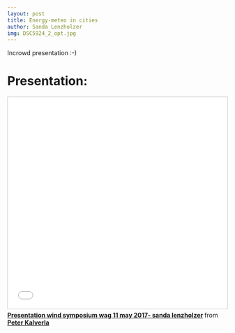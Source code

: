 ```yaml
---
layout: post
title: Energy-meteo in cities
author: Sanda Lenzholzer
img: DSC5924_2_opt.jpg
---
```


Incrowd presentation :-)

# Presentation:
<iframe src="//www.slideshare.net/slideshow/embed_code/key/ff04oD9hgc5F3f" width="595" height="485" frameborder="0" marginwidth="0" marginheight="0" scrolling="no" style="border:1px solid #CCC; border-width:1px; margin-bottom:5px; max-width: 100%;" allowfullscreen> </iframe> <div style="margin-bottom:5px"> <strong> <a href="//www.slideshare.net/PeterKalverla/presentation-wind-symposium-wag-11-may-2017-sanda-lenzholzer" title="Presentation wind symposium wag 11 may 2017- sanda lenzholzer" target="_blank">Presentation wind symposium wag 11 may 2017- sanda lenzholzer</a> </strong> from <strong><a target="_blank" href="https://www.slideshare.net/PeterKalverla">Peter Kalverla</a></strong> </div>
